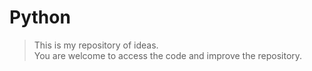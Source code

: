 # Python
> This is my repository of ideas.<br />
> You are welcome to access the code and improve the repository.<br />
